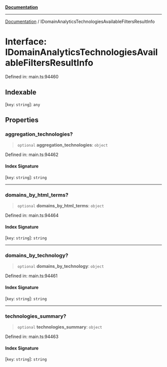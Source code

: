 [**Documentation**](../README.md)

***

[Documentation](../README.md) / IDomainAnalyticsTechnologiesAvailableFiltersResultInfo

# Interface: IDomainAnalyticsTechnologiesAvailableFiltersResultInfo

Defined in: main.ts:94460

## Indexable

\[`key`: `string`\]: `any`

## Properties

### aggregation\_technologies?

> `optional` **aggregation\_technologies**: `object`

Defined in: main.ts:94462

#### Index Signature

\[`key`: `string`\]: `string`

***

### domains\_by\_html\_terms?

> `optional` **domains\_by\_html\_terms**: `object`

Defined in: main.ts:94464

#### Index Signature

\[`key`: `string`\]: `string`

***

### domains\_by\_technology?

> `optional` **domains\_by\_technology**: `object`

Defined in: main.ts:94461

#### Index Signature

\[`key`: `string`\]: `string`

***

### technologies\_summary?

> `optional` **technologies\_summary**: `object`

Defined in: main.ts:94463

#### Index Signature

\[`key`: `string`\]: `string`
